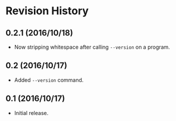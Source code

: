 # Revision History

## 0.2.1 (2016/10/18)

- Now stripping whitespace after calling `--version` on a program.

## 0.2 (2016/10/17)

- Added `--version` command.

## 0.1 (2016/10/17)

 - Initial release.
